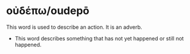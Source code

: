 # οὐδέπω/oudepō
This word is used to describe an action. It is an adverb.

* This word describes something that has not yet happened or still not happened. 
